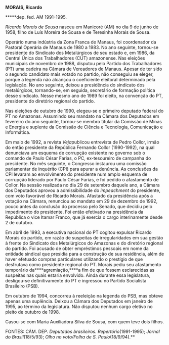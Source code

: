**MORAIS, Ricardo**

**\***dep. fed. AM 1991-1995.

*Ricardo Morais de Sousa* nasceu em Manicoré (AM) no dia 9 de junho de
1958, filho de Luís Moreira de Sousa e de Teresinha Morais de Sousa.

Operário numa indústria da Zona Franca de Manaus, foi coordenador da
Pastoral Operária de Manaus de 1980 a 1983. No ano seguinte, tornou-se
presidente do Sindicato dos Metalúrgicos de seu estado e, em 1986, da
Central Única dos Trabalhadores (CUT) amazonense. Nas eleições
municipais de novembro de 1988, disputou pelo Partido dos Trabalhadores
(PT) uma cadeira na Câmara de Vereadores de Manaus. Apesar de ter sido o
segundo candidato mais votado no partido, não conseguiu se eleger,
porque a legenda não alcançou o coeficiente eleitoral determinado pela
legislação. No ano seguinte, deixou a presidência do sindicato dos
metalúrgicos, tornando-se, em seguida, secretário de formação política
desse sindicato. Nesse mesmo ano de 1989 foi eleito, na convenção do PT,
presidente do diretório regional do partido.

Nas eleições de outubro de 1990, elegeu-se o primeiro deputado federal
do PT no Amazonas. Assumindo seu mandato na Câmara dos Deputados em
fevereiro do ano seguinte, tornou-se membro titular da Comissão de Minas
e Energia e suplente da Comissão de Ciência e Tecnologia, Comunicação e
Informática.

Em maio de 1992, a revista *Veja*publicou entrevista de Pedro Collor,
irmão do então presidente da República Fernando Collor (1990-1992), na
qual denunciava um esquema de corrupção existente no governo sob o
comando de Paulo César Farias, o PC, ex-tesoureiro de campanha do
presidente. No mês seguinte, o Congresso instaurou uma comissão
parlamentar de inquérito (CPI) para apurar a denúncia. As conclusões da
CPI levaram ao envolvimento do presidente num amplo esquema de corrupção
liderado por Paulo César Farias, e foi pedido o afastamento de Collor.
Na sessão realizada no dia 29 de setembro daquele ano, a Câmara dos
Deputados aprovou a admissibilidade do *impeachment* do presidente, com
voto favorável de Ricardo Morais. Afastado da presidência após a votação
na Câmara, renunciou ao mandato em 29 de dezembro de 1992, pouco antes
da conclusão do processo pelo Senado, que decidiu pelo impedimento do
presidente. Foi então efetivado na presidência da República o vice
Itamar Franco, que já exercia o cargo interinamente desde 2 de outubro.

Em abril de 1993, a executiva nacional do PT cogitou expulsar Ricardo
Morais do partido, em razão de suspeitas de irregularidades em sua
gestão à frente do Sindicato dos Metalúrgicos do Amazonas e do diretório
regional do partido. Foi acusado de obter empréstimos pessoais em nome
da entidade sindical que presidia para a construção de sua residência,
além de haver efetuado compras particulares utilizando o prestígio de
que desfrutava como presidente regional do PT. Morais pediu seu
afastamento temporário da****agremiação,****a fim de que fossem
esclarecidas as suspeitas nas quais estaria envolvido. Ainda durante
essa legislatura, desligou-se definitivamente do PT e ingressou no
Partido Socialista Brasileiro (PSB).

Em outubro de 1994, concorreu à reeleição na legenda do PSB, mas obteve
apenas uma suplência. Deixou a Câmara dos Deputados em janeiro de 1995,
ao término da legislatura. Não disputou nenhum cargo eletivo no pleito
de outubro de 1998.

Casou-se com Maria Auxiliadora Silva de Sousa, com quem teve dois
filhos.

FONTES: CÂM. DEP. *Deputados brasileiros. Repertório*(1991-1995);
*Jornal do Brasil*(18/5/93); *Olho no voto/Folha de S.
Paulo*(18/9/94).**

 
